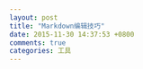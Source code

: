 ```yaml
---
layout: post
title: "Markdown编辑技巧"
date: 2015-11-30 14:37:53 +0800
comments: true
categories: 工具
---
```


